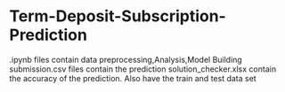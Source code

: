 # Term-Deposit-Subscription-Prediction
.ipynb files contain data preprocessing,Analysis,Model Building
submission.csv files contain the prediction
solution_checker.xlsx contain the accuracy of the prediction.
Also have the train and test data set
